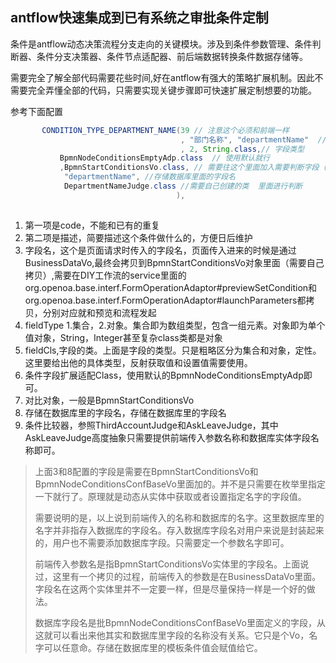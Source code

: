 ## antflow快速集成到已有系统之审批条件定制

条件是antflow动态决策流程分支走向的关键模块。涉及到条件参数管理、条件判断器、条件分支决策器、条件节点适配器、前后端数据转换条件数据存储等。

需要完全了解全部代码需要花些时间,好在antflow有强大的策略扩展机制。因此不需要完全弄懂全部的代码，只需要实现关键步骤即可快速扩展定制想要的功能。

参考下面配置


```java
       CONDITION_TYPE_DEPARTMENT_NAME(39 // 注意这个必须和前端一样
                                      , "部门名称", "departmentName"  //前端传入的字段名
                                      , 2, String.class,// 字段类型
           BpmnNodeConditionsEmptyAdp.class  // 使用默认就行
           ,BpmnStartConditionsVo.class, // 需要往这个里面加入需要判断字段（例如：departmentName）
            "departmentName", //存储数据库里面的字段名 
            DepartmentNameJudge.class //需要自己创建的类  里面进行判断
                                     ),
   
```

1. 第一项是code，不能和已有的重复
2. 第二项是描述，简要描述这个条件做什么的，方便日后维护
3. 字段名，这个是页面请求时传入的字段名，页面传入进来的时候是通过BusinessDataVo,最终会拷贝到BpmnStartConditionsVo对象里面（需要自己拷贝）,需要在DIY工作流的service里面的org.openoa.base.interf.FormOperationAdaptor#previewSetCondition和org.openoa.base.interf.FormOperationAdaptor#launchParameters都拷贝，分别对应就和预览和流程发起
4. fieldType 1.集合，2.对象。集合即为数组类型，包含一组元素。对象即为单个值对象，String，Integer甚至复杂class类都是对象
5. fieldCls,字段的类。上面是字段的类型。只是粗略区分为集合和对象，定性。这里要给出他的具体类型，反射获取值和设置值需要使用。
6. 条件字段扩展适配Class，使用默认的BpmnNodeConditionsEmptyAdp即可。
7. 对比对象，一般是BpmnStartConditionsVo
8. 存储在数据库里的字段名，存储在数据库里的字段名
9. 条件比较器，参照ThirdAccountJudge和AskLeaveJudge，其中AskLeaveJudge高度抽象只需要提供前端传入参数名称和数据库实体字段名称即可。

> 上面3和8配置的字段是需要在BpmnStartConditionsVo和BpmnNodeConditionsConfBaseVo里面加的。并不是只需要在枚举里指定一下就行了。原理就是动态从实体中获取或者设置指定名字的字段值。
>
> 需要说明的是，以上说到前端传入的名称和数据库的名字。这里数据库里的名字并非指存入数据库的字段名。存入数据库字段名对用户来说是封装起来的，用户也不需要添加数据库字段。只需要定一个参数名字即可。
>
> 前端传入参数名是指BpmnStartConditionsVo实体里的字段名。上面说过，这里有一个拷贝的过程，前端传入的参数是在BusinessDataVo里面。字段名在这两个实体里并不一定要一样，但是尽量保持一样是一个好的做法。
>
> 数据库字段名是批BpmnNodeConditionsConfBaseVo里面定义的字段，从这就可以看出来他其实和数据库里字段的名称没有关系。它只是个Vo，名字可以任意命。存储在数据库里的模板条件值会赋值给它。
